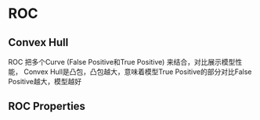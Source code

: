 # ROC 
## Convex Hull
ROC 把多个Curve (False Positive和True Positive) 来结合，对比展示模型性能，
Convex Hull是凸包，凸包越大，意味着模型True Positive的部分对比False Positive越大，模型越好

## ROC Properties 